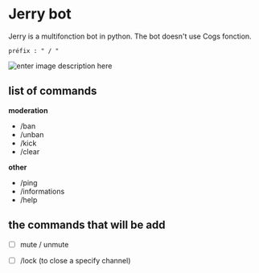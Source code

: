# Jerry bot

Jerry is a multifonction bot in python. The bot doesn't use Cogs fonction.

``` préfix : " / " ```

![enter image description here](https://vignette.wikia.nocookie.net/totallyspies/images/0/0f/Jerry_remastered.png/revision/latest?cb=20180217214536)

## list of commands

**moderation** 

 - /ban 
 - /unban 
 - /kick 
 - /clear 


**other**

 - /ping
 - /informations
 - /help



## the commands that will be add 

 - [ ] mute / unmute
 - [ ] /lock (to close a specify channel)
 

